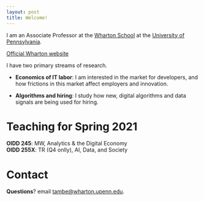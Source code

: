 ```yaml
---
layout: post
title: Welcome!
---
```


I am an Associate Professor at the [Wharton School](http://www.wharton.upenn.edu) at the [University of Pennsylvania](http://www.upenn.edu).

[Official Wharton website](https://oid.wharton.upenn.edu/profile/tambe/)

I have two primary streams of research.

- **Economics of IT labor**: I am interested in the market for developers, and how frictions in this market affect employers and innovation.

- **Algorithms and hiring**: I study how new, digital algorithms and data signals are being used for hiring.

# Teaching for Spring 2021

**OIDD 245**: MW, Analytics & the Digital Economy<br>
**OIDD 255X**: TR (Q4 onlly), AI, Data, and Society<br>

# Contact

**Questions**? email [tambe@wharton.upenn.edu](mailto:tambe@wharton.upenn.edu).

